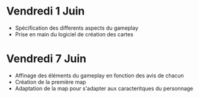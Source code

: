 # Vendredi 1 Juin

- Spécification des differents aspects du gameplay
- Prise en main du logiciel de création des cartes


# Vendredi 7 Juin

- Affinage des éléments du gameplay en fonction des avis de chacun
- Création de la première map
- Adaptation de la map pour s'adapter aux caracteritques du personnage